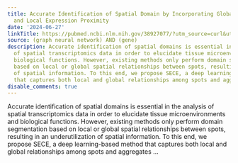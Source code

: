```yaml
---
title: Accurate Identification of Spatial Domain by Incorporating Global Spatial Proximity
  and Local Expression Proximity
date: '2024-06-27'
linkTitle: https://pubmed.ncbi.nlm.nih.gov/38927077/?utm_source=curl&utm_medium=rss&utm_campaign=pubmed-2&utm_content=1x5bM_TNL8gjogAcnslpo2s2PbDe-61JVM2h9yowOYSiZ7Dkrt&fc=20220919211934&ff=20240627181837&v=2.18.0.post9+e462414
source: (graph neural network) AND (gene)
description: Accurate identification of spatial domains is essential in the analysis
  of spatial transcriptomics data in order to elucidate tissue microenvironments and
  biological functions. However, existing methods only perform domain segmentation
  based on local or global spatial relationships between spots, resulting in an underutilization
  of spatial information. To this end, we propose SECE, a deep learning-based method
  that captures both local and global relationships among spots and aggregates ...
disable_comments: true
---
```

Accurate identification of spatial domains is essential in the analysis of spatial transcriptomics data in order to elucidate tissue microenvironments and biological functions. However, existing methods only perform domain segmentation based on local or global spatial relationships between spots, resulting in an underutilization of spatial information. To this end, we propose SECE, a deep learning-based method that captures both local and global relationships among spots and aggregates ...